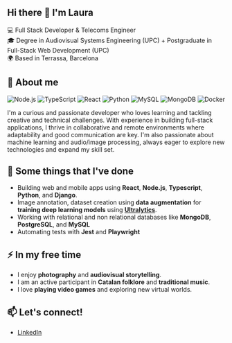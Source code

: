 ## Hi there 👋 I'm Laura

<!--
**lgotarra/lgotarra** is a ✨ _special_ ✨ repository because its `README.md` (this file) appears on your GitHub profile.

Here are some ideas to get you started:

- 🔭 I’m currently working on ...
- 🌱 I’m currently learning ...
- 👯 I’m looking to collaborate on ...
- 🤔 I’m looking for help with ...
- 💬 Ask me about ...
- 📫 How to reach me: ...
- 😄 Pronouns: ...
- ⚡ Fun fact: ...
-->

💻 Full Stack Developer & Telecoms Engineer  
🎓 Degree in Audiovisual Systems Engineering (UPC) + Postgraduate in Full-Stack Web Development (UPC)  
🌍 Based in Terrassa, Barcelona  

## 🌱 About me

![Node.js](https://img.shields.io/badge/-Node.js-8CC84B?style=flat-square&logo=node.js&logoColor=white)
![TypeScript](https://img.shields.io/badge/-TypeScript-3178C6?style=flat-square&logo=typescript&logoColor=white)
![React](https://img.shields.io/badge/-React-61DAFB?style=flat-square&logo=react&logoColor=black)
![Python](https://img.shields.io/badge/Python-FFD43B?style=flat-square&logo=python&logoColor=blue)
![MySQL](https://img.shields.io/badge/-MySQL-4479A1?style=flat-square&logo=mysql&logoColor=white)
![MongoDB](https://img.shields.io/badge/-MongoDB-47A248?style=flat-square&logo=mongodb&logoColor=white)
![Docker](https://img.shields.io/badge/-Docker-2496ED?style=flat-square&logo=docker&logoColor=white)

I'm a curious and passionate developer who loves learning and tackling creative and technical challenges. With experience in building full-stack applications, I thrive in collaborative and remote environments where adaptability and good communication are key. I'm also passionate about machine learning and audio/image processing, always eager to explore new technologies and expand my skill set.

## 🔭 Some things that I've done

* Building web and mobile apps using **React**, **Node.js**, **Typescript**, **Python**, and **Django**.
* Image annotation, dataset creation using **data augmentation** for **training deep learning models** using **[Ultralytics](https://github.com/ultralytics/ultralytics)**.
* Working with relational and non relational databases like **MongoDB**, **PostgreSQL**, and **MySQL**
* Automating tests with **Jest** and **Playwright**
  
## ⚡ In my free time
* I enjoy **photography** and **audiovisual storytelling**.
* I am an active participant in **Catalan folklore** and **traditional music**.
* I love **playing video games** and exploring new virtual worlds.

## 📫 Let's connect!
* [LinkedIn](https://www.linkedin.com/in/lauragotarra)

